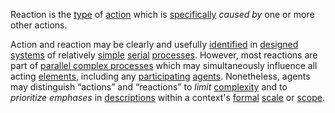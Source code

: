 Reaction is the [type](https://github.com/gcassel/Modular-Organization-Terminology/blob/master/terms/type.md) of [action](https://github.com/gcassel/Modular-Organization-Terminology/blob/master/terms/action.md) which is [specifically](https://github.com/gcassel/Modular-Organization-Terminology/blob/master/terms/specific.md) *caused by* one or more other actions.
 
Action and reaction may be clearly and usefully [identified](https://github.com/gcassel/Modular-Organization-Terminology/blob/master/terms/identify.md) in [designed](https://github.com/gcassel/Modular-Organization-Terminology/blob/master/terms/design.md) [systems](https://github.com/gcassel/Modular-Organization-Terminology/blob/master/terms/system.md) of relatively [simple](https://github.com/gcassel/Modular-Organization-Terminology/blob/master/terms/simplicity.md) [serial](https://github.com/gcassel/Modular-Organization-Terminology/blob/master/terms/series.md) [processes](https://github.com/gcassel/Modular-Organization-Terminology/blob/master/terms/process.md).  However, most reactions are part of [parallel complex processes](https://github.com/gcassel/Modular-Organization-Terminology/blob/master/compound-terms/parallel-complex-process.md) which may simultaneously influence all acting [elements](https://github.com/gcassel/Modular-Organization-Terminology/blob/master/terms/element.md), including any [participating](https://github.com/gcassel/Modular-Organization-Terminology/blob/master/terms/participation.md) [agents](https://github.com/gcassel/Modular-Organization-Terminology/blob/master/terms/agent.md).  Nonetheless, agents may distinguish “actions” and “reactions” to *limit* [complexity](https://github.com/gcassel/Modular-Organization-Terminology/blob/master/terms/complexity.md) and to *prioritize* *emphases* in [descriptions](https://github.com/gcassel/Modular-Organization-Terminology/blob/master/terms/description.md) within a context's [formal](https://github.com/gcassel/Modular-Organization-Terminology/blob/master/terms/form.md) [scale](https://github.com/gcassel/Modular-Organization-Terminology/blob/master/terms/scale.md) or [scope](https://github.com/gcassel/Modular-Organization-Terminology/blob/master/terms/scope.md). 
